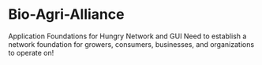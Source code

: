 Bio-Agri-Alliance
=================

Application Foundations for Hungry Network and GUI
Need to establish a network foundation for growers, consumers, businesses, and organizations to operate on!
